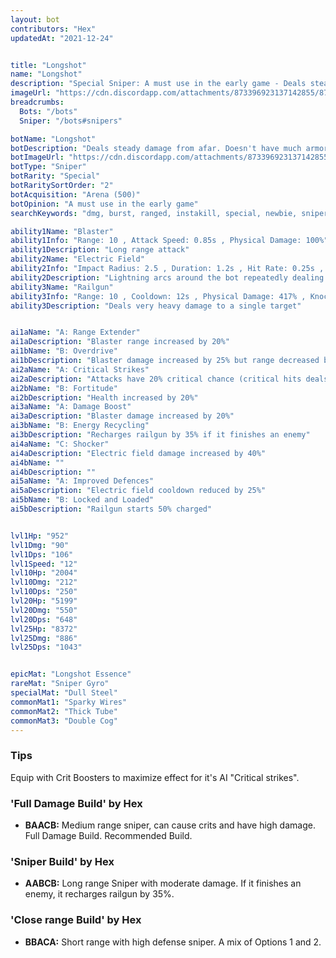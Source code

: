 ```yaml
---
layout: bot
contributors: "Hex"
updatedAt: "2021-12-24"


title: "Longshot"
name: "Longshot"
description: "Special Sniper: A must use in the early game - Deals steady damage from afar. Doesn't have much armor, but can electrocute nearby attackers to keep them at bay."
imageUrl: "https://cdn.discordapp.com/attachments/873396923137142855/873397383575240734/longshot.png"
breadcrumbs:
  Bots: "/bots"
  Sniper: "/bots#snipers"

botName: "Longshot"
botDescription: "Deals steady damage from afar. Doesn't have much armor, but can electrocute nearby attackers to keep them at bay."
botImageUrl: "https://cdn.discordapp.com/attachments/873396923137142855/873397383575240734/longshot.png"
botType: "Sniper"
botRarity: "Special"
botRaritySortOrder: "2"
botAcquisition: "Arena (500)"
botOpinion: "A must use in the early game"
searchKeywords: "dmg, burst, ranged, instakill, special, newbie, sniper, longshot, shooter"

ability1Name: "Blaster"
ability1Info: "Range: 10 , Attack Speed: 0.85s , Physical Damage: 100%"
ability1Description: "Long range attack"
ability2Name: "Electric Field"
ability2Info: "Impact Radius: 2.5 , Duration: 1.2s , Hit Rate: 0.25s , Cooldown: 8s , Energy Damage: 28%"
ability2Description: "Lightning arcs around the bot repeatedly dealing damage to nearby bots"
ability3Name: "Railgun"
ability3Info: "Range: 10 , Cooldown: 12s , Physical Damage: 417% , Knockback: Small"
ability3Description: "Deals very heavy damage to a single target"


ai1aName: "A: Range Extender"
ai1aDescription: "Blaster range increased by 20%"
ai1bName: "B: Overdrive"
ai1bDescription: "Blaster damage increased by 25% but range decreased by 20%"
ai2aName: "A: Critical Strikes"
ai2aDescription: "Attacks have 20% critical chance (critical hits deals double damage)"
ai2bName: "B: Fortitude"
ai2bDescription: "Health increased by 20%"
ai3aName: "A: Damage Boost"
ai3aDescription: "Blaster damage increased by 20%"
ai3bName: "B: Energy Recycling"
ai3bDescription: "Recharges railgun by 35% if it finishes an enemy"
ai4aName: "C: Shocker"
ai4aDescription: "Electric field damage increased by 40%"
ai4bName: ""
ai4bDescription: ""
ai5aName: "A: Improved Defences"
ai5aDescription: "Electric field cooldown reduced by 25%"
ai5bName: "B: Locked and Loaded"
ai5bDescription: "Railgun starts 50% charged"


lvl1Hp: "952"
lvl1Dmg: "90"
lvl1Dps: "106"
lvl1Speed: "12"
lvl10Hp: "2004"
lvl10Dmg: "212"
lvl10Dps: "250"
lvl20Hp: "5199"
lvl20Dmg: "550"
lvl20Dps: "648"
lvl25Hp: "8372"
lvl25Dmg: "886"
lvl25Dps: "1043"


epicMat: "Longshot Essence"
rareMat: "Sniper Gyro"
specialMat: "Dull Steel"
commonMat1: "Sparky Wires"
commonMat2: "Thick Tube"
commonMat3: "Double Cog"
---
```


### Tips
Equip with Crit Boosters to maximize effect for it's AI "Critical strikes".

### 'Full Damage Build' by Hex
- **BAACB:** Medium range sniper, can cause crits and have high damage. Full Damage Build. Recommended Build.

### 'Sniper Build' by Hex
- **AABCB:** Long range Sniper with moderate damage. If it finishes an enemy, it recharges railgun by 35%.

### 'Close range Build' by Hex
- **BBACA:** Short range with high defense sniper. A mix of Options 1 and 2.
